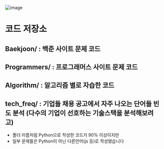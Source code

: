 ![image](https://user-images.githubusercontent.com/81700507/231072652-6cb894c2-d1be-414b-9d64-40d7f099c429.png)


# 코드 저장소
## Baekjoon/ : 백준 사이트 문제 코드
## Programmers/ : 프로그래머스 사이트 문제 코드
## Algorithm/ : 알고리즘 별로 자습한 코드
## tech_freq/ : 기업들 채용 공고에서 자주 나오는 단어들 빈도 분석 (다수의 기업이 선호하는 기술스택을 분석해보려고)
- 폴더 이름처럼 Python으로 작성한 코드가 90% 이상이지만
- 일부 문제들은 Python이 아닌 다른언어(js 등)로 작성됐습니다
